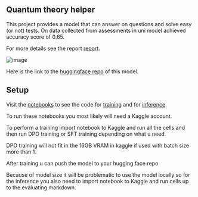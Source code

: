 ## Quantum theory helper

This project provides a model that can answer on questions and solve easy (or not) tests.
On data collected from assessments in uni model achieved accuracy score of 0.65.

For more details see the report [report](https://github.com/bivba/prikols/repo/report.pdf).

![image](https://github.com/user-attachments/assets/ad2ac9ba-1d25-4bf0-8acc-25996acb78e1)

Here is the link to the [huggingface repo](https://huggingface.co/bivba/quant_4bit) of this model.


## Setup

Visit the [notebooks](https://github.com/bivba/prikols/notebooks) to see the code for [training](https://github.com/bivba/prikols/notebooks/quanti.ipynb) and for [inference](https://github.com/bivba/prikols/notebooks/inference.ipynb).

To run these notebooks you most likely will need a Kaggle account.

To perform a training import notebook to Kaggle and run all the cells and then run DPO training or SFT training depending on what u need.

DPO training will not fit in the 16GB VRAM in kaggle if used with batch size more than 1.

After training u can push the model to your hugging face repo

Because of model size it will be problematic to use the model locally so for the inference you also need to import notebook to Kaggle and run cells up to the evaluating markdown.

